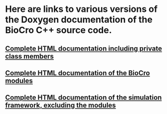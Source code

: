 # Here are links to various versions of the Doxygen documentation of the BioCro C++ source code.

## [Complete HTML documentation including private class members](doxygen_docs_complete)

## [Complete HTML documentation of the BioCro modules](doxygen_docs_modules)

## [Complete HTML documentation of the simulation framework, excluding the modules](doxygen_docs_framework)
